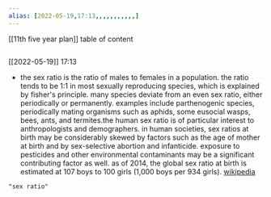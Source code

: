 ```yaml
---
alias: [2022-05-19,17:13,,,,,,,,,,,]
---
```

[[11th five year plan]]
table of content
```toc
```

[[2022-05-19]] 17:13
- the sex ratio is the ratio of males to females in a population. the ratio tends to be 1:1 in most sexually reproducing species, which is explained by fisher's principle. many species deviate from an even sex ratio, either periodically or permanently. examples include parthenogenic species, periodically mating organisms such as aphids, some eusocial wasps, bees, ants, and termites.the human sex ratio is of particular interest to anthropologists and demographers. in human societies, sex ratios at birth may be considerably skewed by factors such as the age of mother at birth and by sex-selective abortion and infanticide. exposure to pesticides and other environmental contaminants may be a significant contributing factor as well. as of 2014, the global sex ratio at birth is estimated at 107 boys to 100 girls (1,000 boys per 934 girls).
[wikipedia](https://en.wikipedia.org/wiki/sex%20ratio)
```query
"sex ratio"
```